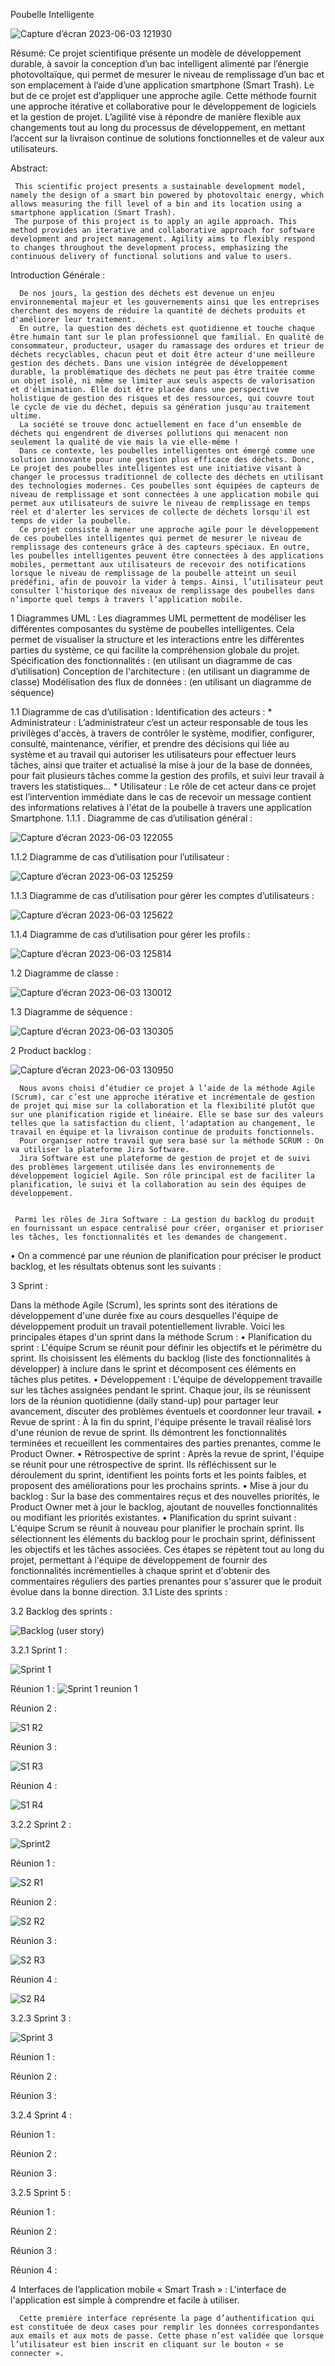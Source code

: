 Poubelle Intelligente 


![Capture d’écran 2023-06-03 121930](https://github.com/hhaassnnaaee/La-Poubelle-Intelligente-/assets/130522848/ff501a61-14b0-4248-bc51-47a6c1110821)



Résumé:
      Ce projet scientifique présente un modèle de développement durable, à savoir la conception d’un bac intelligent alimenté par l’énergie photovoltaïque, qui permet de mesurer le niveau de remplissage d’un bac et son emplacement à l’aide d’une application smartphone (Smart Trash).
      Le but de ce projet est d’appliquer une approche agile. Cette méthode fournit une approche itérative et collaborative pour le développement de logiciels et la gestion de projet. L’agilité vise à répondre de manière flexible aux changements tout au long du processus de développement, en mettant l’accent sur la livraison continue de solutions fonctionnelles et de valeur aux utilisateurs.





Abstract:

     This scientific project presents a sustainable development model, namely the design of a smart bin powered by photovoltaic energy, which allows measuring the fill level of a bin and its location using a smartphone application (Smart Trash).
     The purpose of this project is to apply an agile approach. This method provides an iterative and collaborative approach for software development and project management. Agility aims to flexibly respond to changes throughout the development process, emphasizing the continuous delivery of functional solutions and value to users.











                                                                                                           

                                                                                                                     
                             


Introduction Générale :

      De nos jours, la gestion des déchets est devenue un enjeu environnemental majeur et les gouvernements ainsi que les entreprises cherchent des moyens de réduire la quantité de déchets produits et d'améliorer leur traitement. 
      En outre, la question des déchets est quotidienne et touche chaque être humain tant sur le plan professionnel que familial. En qualité de consommateur, producteur, usager du ramassage des ordures et trieur de déchets recyclables, chacun peut et doit être acteur d'une meilleure gestion des déchets. Dans une vision intégrée de développement durable, la problématique des déchets ne peut pas être traitée comme un objet isolé, ni même se limiter aux seuls aspects de valorisation et d'élimination. Elle doit être placée dans une perspective holistique de gestion des risques et des ressources, qui couvre tout le cycle de vie du déchet, depuis sa génération jusqu'au traitement ultime.
      La société se trouve donc actuellement en face d’un ensemble de déchets qui engendrent de diverses pollutions qui menacent non seulement la qualité de vie mais la vie elle-même !
      Dans ce contexte, les poubelles intelligentes ont émergé comme une solution innovante pour une gestion plus efficace des déchets. Donc, Le projet des poubelles intelligentes est une initiative visant à changer le processus traditionnel de collecte des déchets en utilisant des technologies modernes. Ces poubelles sont équipées de capteurs de niveau de remplissage et sont connectées à une application mobile qui permet aux utilisateurs de suivre le niveau de remplissage en temps réel et d'alerter les services de collecte de déchets lorsqu'il est temps de vider la poubelle.
      Ce projet consiste à mener une approche agile pour le développement de ces poubelles intelligentes qui permet de mesurer le niveau de remplissage des conteneurs grâce à des capteurs spéciaux. En outre, les poubelles intelligentes peuvent être connectées à des applications mobiles, permettant aux utilisateurs de recevoir des notifications lorsque le niveau de remplissage de la poubelle atteint un seuil prédéfini, afin de pouvoir la vider à temps. Ainsi, l’utilisateur peut consulter l'historique des niveaux de remplissage des poubelles dans n’importe quel temps à travers l’application mobile.






1	Diagrammes UML :
      Les diagrammes UML permettent de modéliser les différentes composantes du système de poubelles intelligentes. Cela permet de visualiser la structure et les interactions entre les différentes parties du système, ce qui facilite la compréhension globale du projet.
 	Spécification des fonctionnalités : (en utilisant un diagramme de cas d’utilisation) 
 	Conception de l'architecture : (en utilisant un diagramme de classe)
 	Modélisation des flux de données : (en utilisant un diagramme de séquence)

1.1	Diagramme de cas d’utilisation :
Identification des acteurs :
    * Administrateur : L’administrateur c’est un acteur responsable de tous les privilèges d'accès, à travers de contrôler le système, modifier, configurer, consulté, maintenance, vérifier, et prendre des décisions qui liée au système et au travail qui autoriser les utilisateurs pour effectuer leurs tâches, ainsi que traiter et actualisé la mise à jour de la base de données, pour fait plusieurs tâches comme la gestion des profils, et suivi leur travail à travers les statistiques… 
    * Utilisateur : Le rôle de cet acteur dans ce projet est l’intervention immédiate dans le cas de recevoir un message contient des informations relatives à l'état de la poubelle à travers une application Smartphone.
1.1.1	.  Diagramme de cas d’utilisation général :


![Capture d’écran 2023-06-03 122055](https://github.com/hhaassnnaaee/La-Poubelle-Intelligente-/assets/130522848/3f1db2ec-b4c7-4add-a002-64c08b407873)











1.1.2	Diagramme de cas d’utilisation pour l’utilisateur :

 ![Capture d’écran 2023-06-03 125259](https://github.com/hhaassnnaaee/La-Poubelle-Intelligente-/assets/130522848/4b73e256-b9a4-4b1c-866f-91aa6fb5c295)

1.1.3	Diagramme de cas d’utilisation pour gérer les comptes d’utilisateurs :

 ![Capture d’écran 2023-06-03 125622](https://github.com/hhaassnnaaee/La-Poubelle-Intelligente-/assets/130522848/321f55a3-50b9-4032-b610-229e09c5952d)




1.1.4	Diagramme de cas d’utilisation pour gérer les profils :
 
![Capture d’écran 2023-06-03 125814](https://github.com/hhaassnnaaee/La-Poubelle-Intelligente-/assets/130522848/c5887f83-5720-4bf7-932a-193e65f004dd)








1.2	Diagramme de classe :











![Capture d’écran 2023-06-03 130012](https://github.com/hhaassnnaaee/La-Poubelle-Intelligente-/assets/130522848/e00fa90d-f6e0-4569-a186-f3f2c193886e)



          
1.3	Diagramme de séquence :



![Capture d’écran 2023-06-03 130305](https://github.com/hhaassnnaaee/La-Poubelle-Intelligente-/assets/130522848/bf237de7-1eeb-4017-812f-50216c8b1201)























2	Product backlog :

 
![Capture d’écran 2023-06-03 130950](https://github.com/hhaassnnaaee/La-Poubelle-Intelligente-/assets/130522848/e1fbec6a-c85e-439e-adc6-0654ac04faef)











    







     
      Nous avons choisi d’étudier ce projet à l’aide de la méthode Agile (Scrum), car c’est une approche itérative et incrémentale de gestion de projet qui mise sur la collaboration et la flexibilité plutôt que sur une planification rigide et linéaire. Elle se base sur des valeurs telles que la satisfaction du client, l'adaptation au changement, le travail en équipe et la livraison continue de produits fonctionnels. 
      Pour organiser notre travail que sera basé sur la méthode SCRUM : On va utiliser la plateforme Jira Software. 
      Jira Software est une plateforme de gestion de projet et de suivi des problèmes largement utilisée dans les environnements de développement logiciel Agile. Son rôle principal est de faciliter la planification, le suivi et la collaboration au sein des équipes de développement.
 

     Parmi les rôles de Jira Software : La gestion du backlog du produit en fournissant un espace centralisé pour créer, organiser et prioriser les tâches, les fonctionnalités et les demandes de changement.
•	On a commencé par une réunion de planification pour préciser le product backlog, et les résultats obtenus sont les suivants :

 





3	Sprint :
     
   Dans la méthode Agile (Scrum), les sprints sont des itérations de développement d'une durée fixe au cours desquelles l'équipe de développement produit un travail potentiellement livrable.  Voici les principales étapes d'un sprint dans la méthode Scrum :
•	Planification du sprint : L'équipe Scrum se réunit pour définir les objectifs et le périmètre du sprint. Ils choisissent les éléments du backlog (liste des fonctionnalités à développer) à inclure dans le sprint et décomposent ces éléments en tâches plus petites.
•	Développement : L'équipe de développement travaille sur les tâches assignées pendant le sprint. Chaque jour, ils se réunissent lors de la réunion quotidienne (daily stand-up) pour partager leur avancement, discuter des problèmes éventuels et coordonner leur travail.
•	Revue de sprint : À la fin du sprint, l'équipe présente le travail réalisé lors d'une réunion de revue de sprint. Ils démontrent les fonctionnalités terminées et recueillent les commentaires des parties prenantes, comme le Product Owner.
•	Rétrospective de sprint : Après la revue de sprint, l'équipe se réunit pour une rétrospective de sprint. Ils réfléchissent sur le déroulement du sprint, identifient les points forts et les points faibles, et proposent des améliorations pour les prochains sprints.
•	Mise à jour du backlog : Sur la base des commentaires reçus et des nouvelles priorités, le Product Owner met à jour le backlog, ajoutant de nouvelles fonctionnalités ou modifiant les priorités existantes.
•	Planification du sprint suivant : L'équipe Scrum se réunit à nouveau pour planifier le prochain sprint. Ils sélectionnent les éléments du backlog pour le prochain sprint, définissent les objectifs et les tâches associées.
        Ces étapes se répètent tout au long du projet, permettant à l'équipe de développement de fournir des fonctionnalités incrémentielles à chaque sprint et d'obtenir des commentaires réguliers des parties prenantes pour s'assurer que le produit évolue dans la bonne direction.
3.1	Liste des sprints :
 

3.2	Backlog des sprints :


![Backlog (user story)](https://github.com/hhaassnnaaee/La-Poubelle-Intelligente-/assets/130522848/83ab8b7d-8366-47c6-9f84-e20dc01d5ff8)









3.2.1	Sprint 1 :
 
![Sprint 1](https://github.com/hhaassnnaaee/La-Poubelle-Intelligente-/assets/130522848/115e1061-25a0-4a08-a922-1277dd3df5bd)








Réunion 1 :
![Sprint 1 reunion 1](https://github.com/hhaassnnaaee/La-Poubelle-Intelligente-/assets/130522848/ac1bba2a-4680-4782-8a60-b4e706d78414)






 


Réunion 2 :





![S1 R2](https://github.com/hhaassnnaaee/La-Poubelle-Intelligente-/assets/130522848/b1bc49f5-1634-4643-8e68-d9077e722e72)

 



Réunion 3 :

![S1 R3](https://github.com/hhaassnnaaee/La-Poubelle-Intelligente-/assets/130522848/70850f42-6857-48d0-8b11-3fdf397467c4)







 

Réunion 4 :




![S1 R4](https://github.com/hhaassnnaaee/La-Poubelle-Intelligente-/assets/130522848/59f54d18-ba97-4ed7-b6da-5763210c5a9d)

 




3.2.2	Sprint 2 :




![Sprint2](https://github.com/hhaassnnaaee/La-Poubelle-Intelligente-/assets/130522848/91d426d6-42c3-4cfb-9e0a-d570c85ee4a5)

 

Réunion 1 :

 ![S2 R1](https://github.com/hhaassnnaaee/La-Poubelle-Intelligente-/assets/130522848/c3d61c81-03ac-488c-91b7-d471454b20b7)
 
 
 
 




Réunion 2 :

![S2 R2](https://github.com/hhaassnnaaee/La-Poubelle-Intelligente-/assets/130522848/d1a31240-7407-4473-813a-efc073302ce1)







 

Réunion 3 :



![S2 R3](https://github.com/hhaassnnaaee/La-Poubelle-Intelligente-/assets/130522848/21cb20b4-af2c-400b-916c-e724c8bd6996)









 



Réunion 4 :

![S2 R4](https://github.com/hhaassnnaaee/La-Poubelle-Intelligente-/assets/130522848/10a81e34-757b-45b2-a493-097fa4591d6e)






 
3.2.3	Sprint 3 :


![Sprint 3](https://github.com/hhaassnnaaee/La-Poubelle-Intelligente-/assets/130522848/ae70e289-f435-4a48-b9f4-e9c9be32f176)









 

Réunion 1 :






Réunion 2 :

 

Réunion 3 :

 

3.2.4	Sprint 4 :
 


Réunion 1 :

 

Réunion 2 :
 


Réunion 3 :

 

3.2.5	Sprint 5 :
 







Réunion 1 :
 


Réunion 2 :
 






Réunion 3 :

 


Réunion 4 :

 




4	Interfaces de l’application mobile « Smart Trash » :
L'interface de l'application est simple à comprendre et facile à utiliser.













      Cette première interface représente la page d’authentification qui est constituée de deux cases pour remplir les données correspondantes aux emails et aux mots de passe. Cette phase n’est validée que lorsque l’utilisateur est bien inscrit en cliquant sur le bouton « se connecter ».


















       






        Cette deuxième interface montre que l’application permet aux utilisateurs, après la phase d’authentification, d'accéder aux statistiques de remplissage de la poubelle, localiser les poubelles, planifier les tournées de collecte, ainsi que l’application permet de donner à l’utilisateur des conseils sur le recyclage et la gestion des déchets.








Conclusion Générale :

       En conclusion, l'application de la méthode Scrum à un projet de développement d'une poubelle intelligente présente de nombreux avantages. La méthode Scrum permet une approche itérative et incrémentielle du développement, ce qui est particulièrement adapté pour un projet complexe et évolutif tel qu'une poubelle intelligente.
       Grâce à ce projet nous avons bien compris le déroulement et le processus des projets avant leur finalisation. Ainsi, nous avons trouvé que la méthode scrum est le bon choix car elle permet d'identifier les problèmes du projet très rapidement et d’adapter les processus en conséquence. En plus, grâce à la méthode Scrum, les projets sont divisés en itérations appelées "sprints". Chaque sprint est généralement de 1 à 4 semaines et chaque sprint a un objectif spécifique. Cela permet aux équipes de planifier de manière agile, de s'adapter rapidement aux changements et de maintenir l'orientation sur les objectifs à court terme.
       En outre, la poubelle intelligente connectée à une application mobile ouvre de nombreuses perspectives d'amélioration de la gestion des déchets, de sensibilisation environnementale et d'engagement des utilisateurs. Avec l'évolution de la technologie et l'innovation continue, nous pouvons nous attendre à de nouvelles fonctionnalités et à une intégration plus poussée de ces systèmes dans notre vie quotidienne.
       Enfin, grâce à ce projet, on a achevé le travail en groupe pour rassembler des idées diverses, d'apprendre des autres, de partager la charge de travail et de favoriser l'innovation. Cependant, cela nécessite également un effort de collaboration et de communication pour surmonter les défis et atteindre les objectifs communs.










Ce travail a été présenté par les différents membres de notre équipe ; si joint les membres du groupe avec les rôles accordés à chacun:

 








